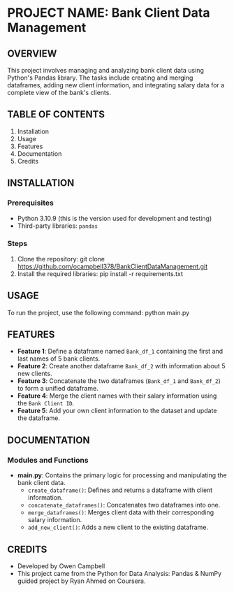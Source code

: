 # PROJECT NAME: Bank Client Data Management

## OVERVIEW
This project involves managing and analyzing bank client data using Python's Pandas library. The tasks include creating and merging dataframes, adding new client information, and integrating salary data for a complete view of the bank's clients.

## TABLE OF CONTENTS
1. Installation
2. Usage
3. Features
4. Documentation
5. Credits

## INSTALLATION 

### Prerequisites
- Python 3.10.9 (this is the version used for development and testing)
- Third-party libraries: `pandas`

### Steps
1. Clone the repository:
    git clone https://github.com/ocampbell378/BankClientDataManagement.git
2. Install the required libraries:
    pip install -r requirements.txt

## USAGE
To run the project, use the following command:
python main.py

## FEATURES
- **Feature 1**: Define a dataframe named `Bank_df_1` containing the first and last names of 5 bank clients.
- **Feature 2**: Create another dataframe `Bank_df_2` with information about 5 new clients.
- **Feature 3**: Concatenate the two dataframes (`Bank_df_1` and `Bank_df_2`) to form a unified dataframe.
- **Feature 4**: Merge the client names with their salary information using the `Bank Client ID`.
- **Feature 5**: Add your own client information to the dataset and update the dataframe.

## DOCUMENTATION
### Modules and Functions
- **main.py**: Contains the primary logic for processing and manipulating the bank client data.
  - `create_dataframe()`: Defines and returns a dataframe with client information.
  - `concatenate_dataframes()`: Concatenates two dataframes into one.
  - `merge_dataframes()`: Merges client data with their corresponding salary information.
  - `add_new_client()`: Adds a new client to the existing dataframe.

## CREDITS
- Developed by Owen Campbell
- This project came from the Python for Data Analysis: Pandas & NumPy guided project by Ryan Ahmed on Coursera.
